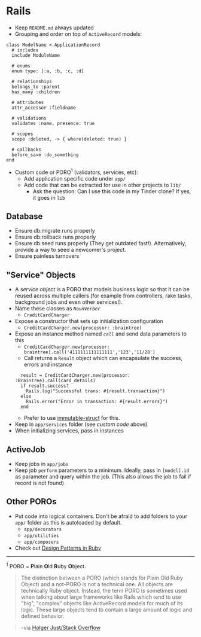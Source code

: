# Rails
- Keep `README.md` always updated
- Grouping and order on top of `ActiveRecord` models:
```
class ModelName < ApplicationRecord
  # includes
  include ModuleName

  # enums
  enum type: [:a, :b, :c, :d]

  # relationships
  belongs_to :parent
  has_many :children

  # attributes
  attr_accessor :fieldname

  # validations
  validates :name, presence: true

  # scopes
  scope :deleted, -> { where(deleted: true) }

  # callbacks
  before_save :do_something
end
```
- Custom code or PORO<sup>1</sup> (validators, services, etc):
  - Add application specific code under `app/`
  - Add code that can be extracted for use in other projects to `lib/`
    - Ask the question: Can I use this code in my Tinder clone? If yes, it goes in `lib`

## Database
  - Ensure db:migrate runs properly
  - Ensure db:rollback runs properly
  - Ensure db:seed runs properly (They get outdated fast!). Alternatively, provide a way to seed a newcomer's project.
  - Ensure painless turnovers

## "Service" Objects
  - A _service object_ is a PORO that models business logic so that it can be reused across multiple callers (for example from controllers, rake tasks, background jobs and even other services!).
  - Name these classes as _`NounVerber`_
    - `CreditCardCharger`
  - Expose a constructor that sets up initialization configuration
    - `CreditCardCharger.new(processor: :braintree)`
  - Expose an instance method named _`call`_ and send data parameters to this
    - `CreditCardCharger.new(processor: braintree).call('4111111111111111','123','11/28')`
    - Call returns a `Result` object which can encapsulate the success, errors and instance
    ```
      result = CreditCardCharger.new(processor: :Braintree).call(card_details)
      if result.success?
        Rails.log("Successful trans: #{result.transaction}")
      else
        Rails.error("Error in transaction: #{result.errors}")
      end
    ```
      - Prefer to use [immutable-struct](https://github.com/stitchfix/immutable-struct) for this.
  - Keep in `app/services` folder (see _custom code_ above)
  - When initializing services, pass in instances

## ActiveJob
  - Keep jobs in `app/jobs`
  - Keep job `perform` parameters to a minimum. Ideally, pass in `[model].id` as parameter and query within the job. (This also allows the job to fail if record is not found)

## Other POROs
- Put code into logical containers. Don't be afraid to add folders to your `app/` folder as this is autoloaded by default.
  - `app/decorators`
  - `app/utilities`
  - `app/composers`
- Check out [Design Patterns in Ruby](https://github.com/nslocum/design-patterns-in-ruby)

---

<sup>1</sup> PORO = **P**lain **O**ld **R**uby **O**bject.
  > The distinction between a PORO (which stands for Plain Old Ruby Object) and a not-PORO is not a technical one. All objects are technically Ruby object. Instead, the term PORO is sometimes used when talking about large frameworks like Rails which tend to use "big", "complex" objects like ActiveRecord models for much of its logic. These large objects tend to contain a large amount of logic and defined behavior.

  > -via [Holger Just/Stack Overflow](http://stackoverflow.com/a/39129461)
